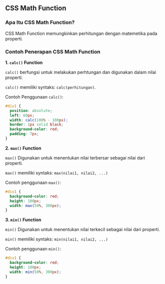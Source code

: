 ## CSS Math Function 

### Apa Itu CSS Math Function?
CSS Math Function memungkinkan perhitungan dengan matemetika pada properti.

### Contoh Penerapan CSS Math Function

**1. `calc()` Function**

`calc()` berfungsi untuk melakukan perhtungan dan digunakan dalam nilai properti.

`calc()` memiliki syntaks: `calc(perhitungan)`.

Contoh Penggunaan `calc()`:
```CSS
#div1 {
  position: absolute;
  left: 60px;
  width: calc(100% - 100px);
  border: 1px solid black;
  background-color: red;
  padding: 7px;
}
```

**2. `max()` Function**

`max()` Digunakan untuk menentukan nilai terbersar sebagai nilai dari properti.

`max()` memiliki syntaks: `max(nilai1, nilai2, ...)`

Contoh penggunaan `max()`:
```CSS
#div1 {
  background-color: red;
  height: 100px;
  width: max(50%, 300px);
}
``` 

**3. `min()` Function**

`min()` Digunakan untuk menentukan nilai terkecil sebagai nilai dari properti.

`min()` memiliki syntaks: `min(nilai1, nilai2, ...)`

Contoh penggunaan `min()`:
```CSS
#div1 {
  background-color: red;
  height: 100px;
  width: min(50%, 300px);
}
```